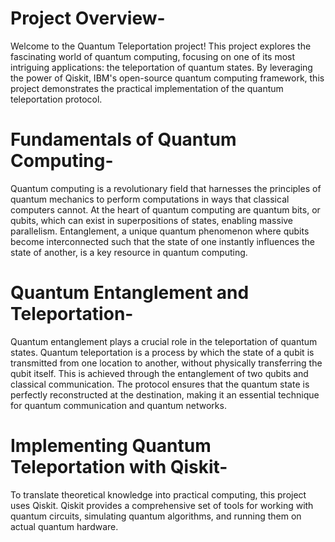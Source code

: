 # Project Overview-

Welcome to the Quantum Teleportation project! This project explores the fascinating world of quantum computing, focusing on one of its most intriguing applications: the teleportation of quantum states. By leveraging the power of Qiskit, IBM's open-source quantum computing framework, this project demonstrates the practical implementation of the quantum teleportation protocol.

# Fundamentals of Quantum Computing-
Quantum computing is a revolutionary field that harnesses the principles of quantum mechanics to perform computations in ways that classical computers cannot. At the heart of quantum computing are quantum bits, or qubits, which can exist in superpositions of states, enabling massive parallelism. Entanglement, a unique quantum phenomenon where qubits become interconnected such that the state of one instantly influences the state of another, is a key resource in quantum computing.

# Quantum Entanglement and Teleportation-
Quantum entanglement plays a crucial role in the teleportation of quantum states. Quantum teleportation is a process by which the state of a qubit is transmitted from one location to another, without physically transferring the qubit itself. This is achieved through the entanglement of two qubits and classical communication. The protocol ensures that the quantum state is perfectly reconstructed at the destination, making it an essential technique for quantum communication and quantum networks.

# Implementing Quantum Teleportation with Qiskit-
To translate theoretical knowledge into practical computing, this project uses Qiskit. Qiskit provides a comprehensive set of tools for working with quantum circuits, simulating quantum algorithms, and running them on actual quantum hardware.
